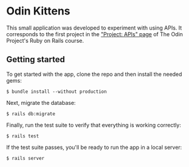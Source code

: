 # Odin Kittens

This small application was developed to experiment with using APIs. It corresponds to the first project in the ["Project: APIs" page](https://www.theodinproject.com/courses/ruby-on-rails/lessons/apis) of The Odin Project's Ruby on Rails course.

## Getting started

To get started with the app, clone the repo and then install the needed gems:

```
$ bundle install --without production
```

Next, migrate the database:

```
$ rails db:migrate
```

Finally, run the test suite to verify that everything is working correctly:

```
$ rails test
```

If the test suite passes, you'll be ready to run the app in a local server:

```
$ rails server
```
